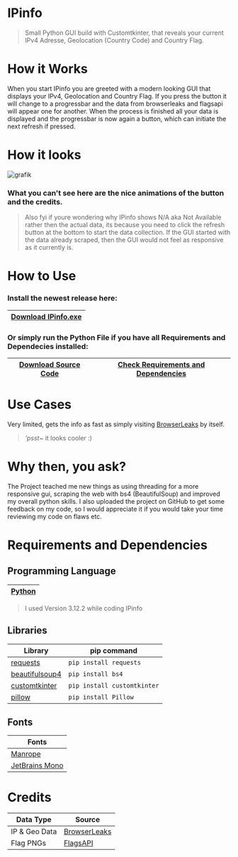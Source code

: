 # IPinfo
>Small Python GUI build with Customtkinter, that reveals your current IPv4 Adresse, Geolocation (Country Code) and Country Flag.


# How it Works
When you start IPinfo you are greeted with a modern looking GUI that displays your IPv4, Geolocation and Country Flag. If you press the button it will change to a progressbar and the data from browserleaks and flagsapi will appear one for another. When the process is finished all your data is displayed and the progressbar is now again a button, which can initiate the next refresh if pressed.


# How it looks
![grafik](https://github.com/NiiV3AU/IPinfo/assets/86131759/271e5dd9-1751-486a-aae8-71d6413419f0)
### What you can't see here are the nice animations of the button and the credits.
> Also fyi if youre wondering why IPinfo shows N/A aka Not Available rather then the actual data, its because you need to click the refresh button at the bottom to start the data collection. If the GUI started with the data already scraped, then the GUI would not feel as responsive as it currently is.


# How to Use
### Install the newest release here: 
| [Download IPinfo.exe](https://github.com/NiiV3AU/IPinfo/releases/latest/download/IPinfo.exe) |
| ------------- |

### Or simply run the Python File if you have all Requirements and Dependecies installed:
| [Download Source Code](https://github.com/NiiV3AU/IPinfo/archive/refs/heads/main.zip) | [Check Requirements and Dependencies](https://github.com/NiiV3AU/IPinfo?tab=readme-ov-file#requirements-and-dependencies) |
| ------------- | ------------- |


# Use Cases
Very limited, gets the info as fast as simply visiting [BrowserLeaks](https://browserleaks.com) by itself.
> *'psst*~ it looks cooler :)


# Why then, you ask?
The Project teached me new things as using threading for a more responsive gui, scraping the web with bs4 (BeautifulSoup) and improved my overall python skills. I also uploaded the project on GitHub to get some feedback on my code, so I would appreciate it if you would take your time reviewing my code on flaws etc.


# Requirements and Dependencies
## Programming Language
| [Python](https://python.org) |
| ------------- |
>I used Version 3.12.2 while coding IPinfo

## Libraries
| __Library__ | __pip command__ |                                                          
| ------------- | ------------- |                                                          
| [requests](https://pypi.org/project/requests/) | `pip install requests` |               
| [beautifulsoup4](https://pypi.org/project/beautifulsoup4/) | `pip install bs4` |          
| [customtkinter](https://pypi.org/project/customtkinter/) | `pip install customtkinter` |  
| [pillow](https://pypi.org/project/pillow/) | `pip install Pillow` |                      

## Fonts
| __Fonts__ |
| ------------- |
| [Manrope](https://fonts.google.com/specimen/Manrope) |
| [JetBrains Mono](https://www.jetbrains.com/lp/mono/) |


# Credits
| Data Type | Source |
| ------------- | ------------- |
| IP & Geo Data | [BrowserLeaks](https://browserleaks.com) |
| Flag PNGs | [FlagsAPI](https://flagsapi.com/) |
